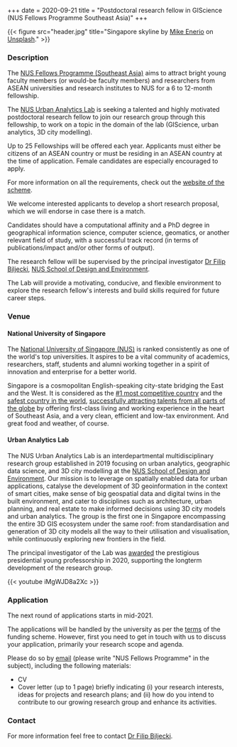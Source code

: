 +++
date = 2020-09-21
title = "Postdoctoral research fellow in GIScience (NUS Fellows Programme Southeast Asia)"
+++

{{< figure src="header.jpg" title="Singapore skyline by [Mike Enerio](https://unsplash.com/@mikeenerio) on [Unsplash](https://unsplash.com/photos/CQhgno3yhv8)." >}}

### Description

The [NUS Fellows Programme (Southeast Asia)](http://www.nus.edu.sg/research/funding-opportunities/NUS-fellows-programme-southeast-asia) aims to attract bright young faculty members (or would-be faculty members) and researchers from ASEAN universities and research institutes to NUS for a 6 to 12-month fellowship.

The [NUS Urban Analytics Lab](/) is seeking a talented and highly motivated postdoctoral research fellow to join our research group through this fellowship, to work on a topic in the domain of the lab (GIScience, urban analytics, 3D city modelling).

Up to 25 Fellowships will be offered each year.
Applicants must either be citizens of an ASEAN country or must be residing in an ASEAN country at the time of application.
Female candidates are especially encouraged to apply.

For more information on all the requirements, check out the [website of the scheme](http://www.nus.edu.sg/research/funding-opportunities/NUS-fellows-programme-southeast-asia).

We welcome interested applicants to develop a short research proposal, which we will endorse in case there is a match.

Candidates should have a computational affinity and a PhD degree in geographical information science, computer science, geomatics, or another relevant field of study, with a successful track record (in terms of publications/impact and/or other forms of output).

The research fellow will be supervised by the principal investigator [Dr Filip Biljecki](/authors/filip/), [NUS School of Design and Environment](http://www.sde.nus.edu.sg).

The Lab will provide a motivating, conducive, and flexible environment to explore the research fellow's interests and build skills required for future career steps.

### Venue

#### National University of Singapore

The [National University of Singapore (NUS)](http://www.nus.edu.sg) is ranked consistently as one of the world's top universities.
It aspires to be a vital community of academics, researchers, staff, students and alumni working together in a spirit of innovation and enterprise for a better world.

Singapore is a cosmopolitan English-speaking city-state bridging the East and the West.
It is considered as the [#1 most competitive country](https://www.straitstimes.com/business/economy/singapore-economy-ranked-worlds-most-competitive) and the [safest country in the world](https://www.asiaone.com/singapore/singapore-ranked-safest-country-world-above-japan-survey), [successfully attracting talents from all parts of the globe](https://www.straitstimes.com/singapore/singapore-retains-top-spot-in-asia-pacific-index-for-talent-competitiveness) by offering first-class living and working experience in the heart of Southeast Asia, and a very clean, efficient and low-tax environment.
And great food and weather, of course.

#### Urban Analytics Lab

The NUS Urban Analytics Lab is an interdepartmental multidisciplinary research group established in 2019 focusing on urban analytics, geographic data science, and 3D city modelling at the [NUS School of Design and Environment](http://www.sde.nus.edu.sg).
Our mission is to leverage on spatially enabled data for urban applications, catalyse the development of 3D geoinformation in the context of smart cities, make sense of big geospatial data and digital twins in the built environment, and cater to disciplines such as architecture, urban planning, and real estate to make informed decisions using 3D city models and urban analytics.
The group is the first one in Singapore encompassing the entire 3D GIS ecosystem under the same roof: from standardisation and generation of 3D city models all the way to their utilisation and visualisation, while continuously exploring new frontiers in the field. 

The principal investigator of the Lab was [awarded](/post/2020/07/16/filip-biljecki-appointed-as-presidential-young-professor/) the prestigious presidential young professorship in 2020, supporting the longterm development of the research group.

{{< youtube iMgWJD8a2Xc >}}

### Application

The next round of applications starts in mid-2021.

The applications will be handled by the university as per the [terms](http://www.nus.edu.sg/research/funding-opportunities/NUS-fellows-programme-southeast-asia) of the funding scheme.
However, first you need to get in touch with us to discuss your application, primarily your research scope and agenda.

Please do so by [email](mailto:filip@nus.edu.sg) (please write "NUS Fellows Programme" in the subject), including the following materials:

* CV
* Cover letter (up to 1 page) briefly indicating (i) your research interests, ideas for projects and research plans; and (ii) how do you intend to contribute to our growing research group and enhance its activities.


### Contact

For more information feel free to contact [Dr Filip Biljecki](/authors/filip).

